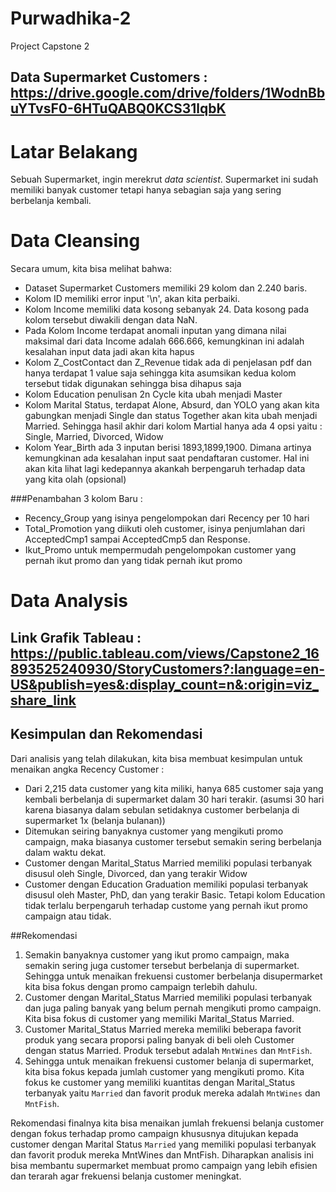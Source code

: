 # Purwadhika-2
Project Capstone 2 
## Data Supermarket Customers : https://drive.google.com/drive/folders/1WodnBbuYTvsF0-6HTuQABQ0KCS31lqbK

# Latar Belakang
Sebuah Supermarket, ingin merekrut *data scientist*. Supermarket ini sudah memiliki banyak customer tetapi hanya sebagian saja yang sering berbelanja kembali.

# Data Cleansing
Secara umum, kita bisa melihat bahwa:

* Dataset Supermarket Customers memiliki 29 kolom dan 2.240 baris.
* Kolom ID memiliki error input '\n', akan kita perbaiki.
* Kolom Income memiliki data kosong sebanyak 24. Data kosong pada kolom tersebut diwakili dengan data NaN.
* Pada Kolom Income terdapat anomali inputan yang dimana nilai maksimal dari data Income adalah 666.666, kemungkinan ini adalah kesalahan input data jadi akan kita hapus
* Kolom Z_CostContact dan Z_Revenue tidak ada di penjelasan pdf dan hanya terdapat 1 value saja sehingga kita asumsikan kedua kolom tersebut tidak digunakan sehingga bisa dihapus saja
* Kolom Education penulisan 2n Cycle kita ubah menjadi Master
* Kolom Marital Status, terdapat Alone, Absurd, dan YOLO yang akan kita gabungkan menjadi Single dan status Together akan kita ubah menjadi Married. Sehingga hasil akhir dari kolom Martial hanya ada 4 opsi yaitu : Single, Married, Divorced, Widow
* Kolom Year_Birth ada 3 inputan berisi 1893,1899,1900. Dimana artinya kemungkinan ada kesalahan input saat pendaftaran customer. Hal ini akan kita lihat lagi kedepannya akankah berpengaruh terhadap data yang kita olah (opsional)

###Penambahan 3 kolom Baru : 
* Recency_Group yang isinya pengelompokan dari Recency per 10 hari
* Total_Promotion yang diikuti oleh customer, isinya penjumlahan dari AcceptedCmp1 sampai AcceptedCmp5 dan Response.
* Ikut_Promo untuk mempermudah pengelompokan customer yang pernah ikut promo dan yang tidak pernah ikut promo

# Data Analysis
## Link Grafik Tableau : https://public.tableau.com/views/Capstone2_16893525240930/StoryCustomers?:language=en-US&publish=yes&:display_count=n&:origin=viz_share_link

## Kesimpulan dan Rekomendasi

Dari analisis yang telah dilakukan, kita bisa membuat kesimpulan untuk menaikan angka Recency Customer :
* Dari 2,215 data customer yang kita miliki, hanya 685 customer saja yang kembali berbelanja di supermarket dalam 30 hari terakir. (asumsi 30 hari karena biasanya dalam sebulan setidaknya customer berbelanja di supermarket 1x (belanja bulanan))
* Ditemukan seiring banyaknya customer yang mengikuti promo campaign, maka biasanya customer tersebut semakin sering berbelanja dalam waktu dekat.
* Customer dengan Marital_Status Married memiliki populasi terbanyak disusul oleh Single, Divorced, dan yang terakir Widow
* Customer dengan Education Graduation memiliki populasi terbanyak disusul oleh Master, PhD, dan yang terakir Basic. Tetapi kolom Education tidak terlalu berpengaruh terhadap custome yang pernah ikut promo campaign atau tidak.

##Rekomendasi
1. Semakin banyaknya customer yang ikut promo campaign, maka semakin sering juga customer tersebut berbelanja di supermarket. Sehingga untuk menaikan frekuensi customer berbelanja disupermarket kita bisa fokus dengan promo campaign terlebih dahulu.
2. Customer dengan Marital_Status Married memiliki populasi terbanyak dan juga paling banyak yang belum pernah mengikuti promo campaign. Kita bisa fokus di customer yang memiliki Marital_Status Married.
3. Customer Marital_Status Married mereka memiliki beberapa favorit produk yang secara proporsi paling banyak di beli oleh Customer dengan status Married. Produk tersebut adalah   `MntWines` dan `MntFish`.
4. Sehingga untuk menaikan frekuensi customer belanja di supermarket, kita bisa fokus kepada jumlah customer yang mengikuti promo. Kita fokus ke customer yang memiliki kuantitas dengan Marital_Status terbanyak yaitu `Married` dan favorit produk mereka adalah `MntWines` dan `MntFish`.

Rekomendasi finalnya kita bisa menaikan jumlah frekuensi belanja customer dengan fokus terhadap promo campaign khususnya ditujukan kepada customer dengan Marital Status `Married` yang memiliki populasi terbanyak dan favorit produk mereka MntWines dan MntFish.
Diharapkan analisis ini bisa membantu supermarket membuat promo campaign yang lebih efisien dan terarah agar frekuensi belanja customer meningkat.
